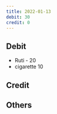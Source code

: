 ```yaml
---
title: 2022-01-13
debit: 30
credit: 0
---
```


## Debit 
* Ruti - 20
* cigarette 10

## Credit  

## Others 









